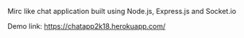 Mirc like chat application built using Node.js, Express.js and Socket.io

Demo link: https://chatapp2k18.herokuapp.com/
